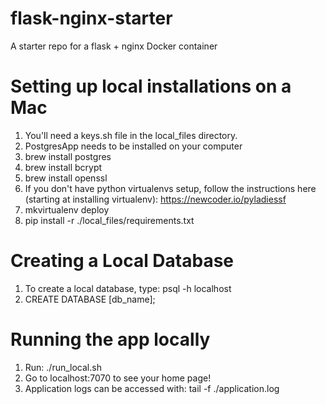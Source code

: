# flask-nginx-starter
 A starter repo for a flask + nginx Docker container

Setting up local installations on a Mac
=========================
1.  You'll need a keys.sh file in the local_files directory.
2.  PostgresApp needs to be installed on your computer
3.  brew install postgres
4.  brew install bcrypt
5.  brew install openssl
6.  If you don't have python virtualenvs setup, follow the instructions here (starting at installing virtualenv): https://newcoder.io/pyladiessf
7.  mkvirtualenv deploy
8.  pip install -r ./local_files/requirements.txt

Creating a Local Database
=========================
1.  To create a local database, type: psql -h localhost
2.  CREATE DATABASE [db_name];

Running the app locally
=========================
1.  Run: ./run_local.sh
2.  Go to localhost:7070 to see your home page!
3.  Application logs can be accessed with: tail -f ./application.log
